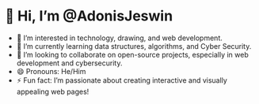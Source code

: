 # 👋 Hi, I’m @AdonisJeswin
- 👀 I’m interested in technology, drawing, and web development.
- 🌱 I’m currently learning data structures, algorithms, and Cyber Security.
- 💞️ I’m looking to collaborate on open-source projects, especially in web development and cybersecurity.
- 😄 Pronouns: He/Him
- ⚡ Fun fact: I’m passionate about creating interactive and visually appealing web pages!
